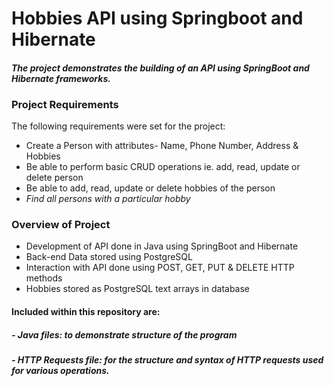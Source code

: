 # Hobbies API using Springboot and Hibernate

#### _The project demonstrates the building of an API using SpringBoot and Hibernate frameworks._

### Project Requirements
The following requirements were set for the project:
- Create a Person with attributes- Name, Phone Number, Address & Hobbies
- Be able to perform basic CRUD operations ie. add, read, update or delete person
- Be able to add, read, update or delete hobbies of the person
- _Find all persons with a particular hobby_


### Overview of Project
- Development of API done in Java using SpringBoot and Hibernate
- Back-end Data stored using PostgreSQL
- Interaction with API done using POST, GET, PUT & DELETE HTTP methods
- Hobbies stored as PostgreSQL text arrays in database


#### Included within this repository are:
##### - Java files: to demonstrate structure of the program
##### - HTTP Requests file: for the structure and syntax of HTTP requests used for various operations.
